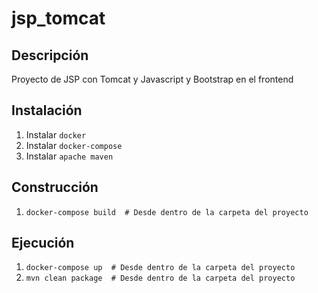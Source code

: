 # jsp_tomcat

## Descripción
Proyecto de JSP con Tomcat y Javascript y Bootstrap en el frontend

## Instalación
1. Instalar `docker`
2. Instalar `docker-compose`
3. Instalar `apache maven`

## Construcción
1. `docker-compose build  # Desde dentro de la carpeta del proyecto`

## Ejecución
1. `docker-compose up  # Desde dentro de la carpeta del proyecto`
2. `mvn clean package  # Desde dentro de la carpeta del proyecto`
